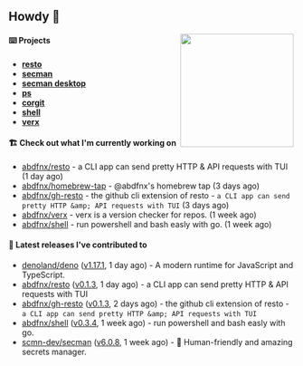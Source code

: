## Howdy 👋

<img align="right" src="https://github.com/abdfnx.png" width="200">

#### ⌨️ Projects

- [**resto**](https://github.com/abdfnx/resto)
- [**secman**](https://github.com/scmn-dev/secman)
- [**secman desktop**](https://github.com/scmn-dev/desktop)
- [**ps**](https://github.com/scmn-dev/ps)
- [**corgit**](https://github.com/abdfnx/corgit)
- [**shell**](https://github.com/abdfnx/shell)
- [**verx**](https://github.com/abdfnx/verx)

#### 🏗️ Check out what I'm currently working on


- [abdfnx/resto](https://github.com/abdfnx/resto) - a CLI app can send pretty HTTP &amp; API requests with TUI (1 day ago)
- [abdfnx/homebrew-tap](https://github.com/abdfnx/homebrew-tap) - @abdfnx&#39;s homebrew tap (3 days ago)
- [abdfnx/gh-resto](https://github.com/abdfnx/gh-resto) - the github cli extension of resto - `a CLI app can send pretty HTTP &amp; API requests with TUI` (3 days ago)
- [abdfnx/verx](https://github.com/abdfnx/verx) - verx is a version checker for repos. (1 week ago)
- [abdfnx/shell](https://github.com/abdfnx/shell) - run powershell and bash easly with go. (1 week ago)

#### 🔭 Latest releases I've contributed to

- [denoland/deno](https://github.com/denoland/deno) ([v1.17.1](https://github.com/denoland/deno/releases/tag/v1.17.1), 1 day ago) - A modern runtime for JavaScript and TypeScript.
- [abdfnx/resto](https://github.com/abdfnx/resto) ([v0.1.3](https://github.com/abdfnx/resto/releases/tag/v0.1.3), 1 day ago) - a CLI app can send pretty HTTP &amp; API requests with TUI
- [abdfnx/gh-resto](https://github.com/abdfnx/gh-resto) ([v0.1.3](https://github.com/abdfnx/gh-resto/releases/tag/v0.1.3), 2 days ago) - the github cli extension of resto - `a CLI app can send pretty HTTP &amp; API requests with TUI`
- [abdfnx/shell](https://github.com/abdfnx/shell) ([v0.3.4](https://github.com/abdfnx/shell/releases/tag/v0.3.4), 1 week ago) - run powershell and bash easly with go.
- [scmn-dev/secman](https://github.com/scmn-dev/secman) ([v6.0.8](https://github.com/scmn-dev/secman/releases/tag/v6.0.8), 1 week ago) - 👊 Human-friendly and amazing secrets manager.
